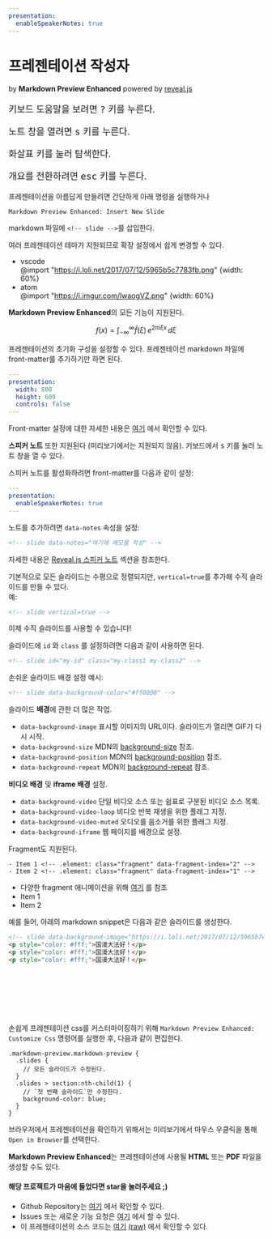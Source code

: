 ```yaml
---
presentation:
  enableSpeakerNotes: true
---
```


<!-- slide -->

# 프레젠테이션 작성자

by **Markdown Preview Enhanced**
powered by [reveal.js](https://github.com/hakimel/reveal.js)
<br>

<p style="font-size: 18px;">키보드 도움말을 보려면 <kbd>?</kbd> 키를 누른다.</p>
<p style="font-size: 18px;">노트 창을 열려면 <kbd>s</kbd> 키를 누른다.</p>
<p style="font-size: 18px;"><kbd>화살표</kbd> 키를 눌러 탐색한다.</p>
<p style="font-size: 18px;">개요를 전환하려면 <kbd>esc</kbd> 키를 누른다.</p>

<!-- slide -->

프레젠테이션을 아름답게 만들려면 간단하게 아래 명령을 실행하거나

`Markdown Preview Enhanced: Insert New Slide`

markdown 파일에 `<!-- slide -->`를 삽입한다.

<!-- slide -->

여러 프레젠테이션 테마가 지원되므로 확장 설정에서 쉽게 변경할 수 있다.

- vscode  
  @import "https://i.loli.net/2017/07/12/5965b5c7783fb.png" {width: 60%}
- atom  
  @import "https://i.imgur.com/lwaogVZ.png" {width: 60%}

<!-- slide -->

**Markdown Preview Enhanced**의 모든 기능이 지원된다.

$$
f(x) = \int_{-\infty}^\infty
    \hat f(\xi)\,e^{2 \pi i \xi x}
    \,d\xi
$$

<!-- slide -->

프레젠테이션의 초기화 구성을 설정할 수 있다.
프레젠테이션 markdown 파일에 front-matter를 추가하기만 하면 된다.

```yaml
---
presentation:
  width: 800
  height: 600
  controls: false
---

```

Front-matter 설정에 대한 자세한 내용은 [여기](https://shd101wyy.github.io/markdown-preview-enhanced/#/presentation) 에서 확인할 수 있다.

<!-- slide data-notes="This is speaker note"-->

**스피커 노트** 또한 지원된다 (미리보기에서는 지원되지 않음).
키보드에서 <kbd>s</kbd> 키를 눌러 노트 창을 열 수 있다.

<!-- slide -->

스피커 노트를 활성화하려면 front-matter를 다음과 같이 설정:

```yaml
---
presentation:
  enableSpeakerNotes: true
---

```

노트를 추가하려면 `data-notes` 속성을 설정:

```html
<!-- slide data-notes="여기에 메모를 작성" -->
```

자세한 내용은 [Reveal.js 스피커 노트](https://github.com/hakimel/reveal.js#speaker-notes) 섹션을 참조한다.

<!-- slide -->

기본적으로 모든 슬라이드는 수평으로 정렬되지만, `vertical=true`를 추가해 수직 슬라이드를 만들 수 있다.  
예:

```html
<!-- slide vertical=true -->
```

<!-- slide vertical=true -->

이제 수직 슬라이드를 사용할 수 있습니다!

<!-- slide -->

슬라이드에 `id` 와 `class` 를 설정하려면 다음과 같이 사용하면 된다.

```html
<!-- slide id="my-id" class="my-class1 my-class2" -->
```

<!-- slide -->

손쉬운 슬라이드 배경 설정 예시:

```html
<!-- slide data-background-color="#ff0000" -->
```

<!-- slide data-background-color="#ffebcf"-->

슬라이드 **배경**에 관한 더 많은 작업.

- `data-background-image`
  표시할 이미지의 URL이다. 슬라이드가 열리면 GIF가 다시 시작.
- `data-background-size`
  MDN의 [background-size](https://developer.mozilla.org/docs/Web/CSS/background-size) 참조.
- `data-background-position`
  MDN의 [background-position](https://developer.mozilla.org/docs/Web/CSS/background-position) 참조.
- `data-background-repeat`
  MDN의 [background-repeat](https://developer.mozilla.org/docs/Web/CSS/background-repeat) 참조.

<!-- slide -->

**비디오 배경** 및 **iframe 배경** 설정.

- `data-background-video`
  단일 비디오 소스 또는 쉼표로 구분된 비디오 소스 목록.
- `data-background-video-loop`
  비디오 반복 재생을 위한 플래그 지정.
- `data-background-video-muted`
  오디오를 음소거를 위한 플래그 지정.
- `data-background-iframe`
  웹 페이지를 배경으로 설정.

<!-- slide -->

Fragment도 지원된다.

```
- Item 1 <!-- .element: class="fragment" data-fragment-index="2" -->
- Item 2 <!-- .element: class="fragment" data-fragment-index="1" -->
```

- 다양한 fragment 애니메이션을 위해 [여기](https://github.com/hakimel/reveal.js#fragments) 를 참조 <!-- .element: class="fragment" -->
- Item 1 <!-- .element: class="fragment" data-fragment-index="2" -->
- Item 2 <!-- .element: class="fragment" data-fragment-index="1" -->

<!-- slide -->

예를 들어, 아래의 markdown snippet은 다음과 같은 슬라이드를 생성한다.

```html
<!-- slide data-background-image="https://i.loli.net/2017/07/12/5965b7edd3a2a.jpeg" data-transition="zoom" -->
<p style="color: #fff;">国漫大法好！</p>
<p style="color: #fff;">国漫大法好！</p>
<p style="color: #fff;">国漫大法好！</p>
```

<!-- slide data-background-image="https://i.loli.net/2017/07/12/5965b7edd3a2a.jpeg"
data-transition="zoom"
-->
<p style="color: #fff;">国漫大法好！</p>
<p style="color: #fff;">国漫大法好！</p>
<p style="color: #fff;">国漫大法好！</p>

<!-- slide -->

손쉽게 프레젠테이션 css를 커스터마이징하기 위해 `Markdown Preview Enhanced: Customize Css` 명령어를 실행한 후, 다음과 같이 편집한다.

```less
.markdown-preview.markdown-preview {
  .slides {
    // 모든 슬라이드가 수정된다.
  }
  .slides > section:nth-child(1) {
    // `첫 번째 슬라이드`만 수정한다.
    background-color: blue;
  }
}
```

<!-- slide -->

브라우저에서 프레젠테이션을 확인하기 위해서는 미리보기에서 마우스 우클릭을 통해 `Open in Browser`를 선택한다.

<!-- slide -->

**Markdown Preview Enhanced**는 프레젠테이션에 사용될 **HTML** 또는 **PDF** 파일을 생성할 수도 있다.

<!-- slide -->

#### 해당 프로젝트가 마음에 들었다면 star을 눌러주세요 ;)

- Github Repository는 [여기](https://github.com/shd101wyy/markdown-preview-enhanced) 에서 확인할 수 있다.
- Issues 또는 새로운 기능 요청은 [여기](https://github.com/shd101wyy/vscode-markdown-preview-enhanced/issues) 에서 할 수 있다.
- 이 프레젠테이션의 소스 코드는 [여기](https://github.com/shd101wyy/markdown-preview-enhanced/blob/master/docs/presentation-intro.md) [(raw)](https://raw.githubusercontent.com/shd101wyy/markdown-preview-enhanced/master/docs/presentation-intro.md) 에서 확인할 수 있다.

<!-- slide data-background-image="https://ooo.0o0.ooo/2016/07/18/578c66da6a5a3.jpg" -->
